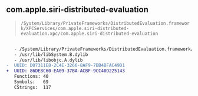 ## com.apple.siri-distributed-evaluation

> `/System/Library/PrivateFrameworks/DistributedEvaluation.framework/XPCServices/com.apple.siri-distributed-evaluation.xpc/com.apple.siri-distributed-evaluation`

```diff

   - /System/Library/PrivateFrameworks/DistributedEvaluation.framework/DistributedEvaluation
   - /usr/lib/libSystem.B.dylib
   - /usr/lib/libobjc.A.dylib
-  UUID: D07311E8-2C4E-3266-8AF9-7BB4BFAC49D1
+  UUID: 86DE8C60-EA09-37BA-ACBF-9CC40D225143
   Functions: 40
   Symbols:   69
   CStrings:  117

```

